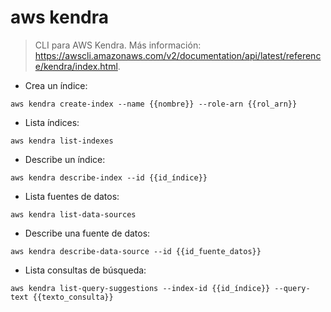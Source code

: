 # aws kendra

> CLI para AWS Kendra.
> Más información: <https://awscli.amazonaws.com/v2/documentation/api/latest/reference/kendra/index.html>.

- Crea un índice:

`aws kendra create-index --name {{nombre}} --role-arn {{rol_arn}}`

- Lista índices:

`aws kendra list-indexes`

- Describe un índice:

`aws kendra describe-index --id {{id_índice}}`

- Lista fuentes de datos:

`aws kendra list-data-sources`

- Describe una fuente de datos:

`aws kendra describe-data-source --id {{id_fuente_datos}}`

- Lista consultas de búsqueda:

`aws kendra list-query-suggestions --index-id {{id_índice}} --query-text {{texto_consulta}}`
